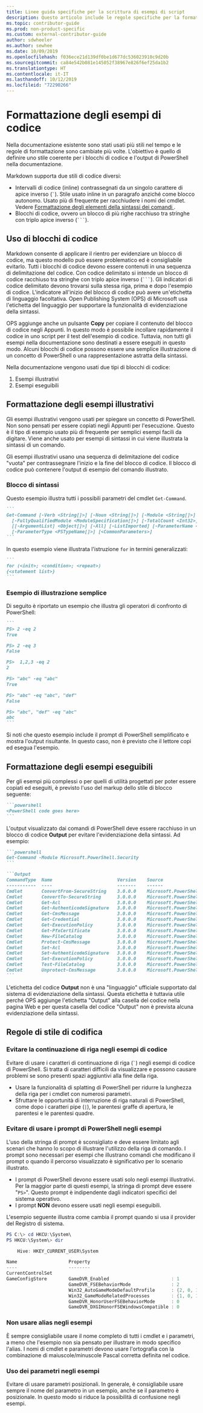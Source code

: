 ```yaml
---
title: Linee guida specifiche per la scrittura di esempi di script
description: Questo articolo include le regole specifiche per la formattazione degli esempi di codice di PowerShell. Tali regole sono valide sia per gli articoli concettuali con esempi, che per le informazioni di riferimento sui cmdlet.
ms.topic: contributor-guide
ms.prod: non-product-specific
ms.custom: external-contributor-guide
author: sdwheeler
ms.author: sewhee
ms.date: 10/09/2019
ms.openlocfilehash: f036ece21d139df0be1d677dc536023910c9d20b
ms.sourcegitcommit: ca84e542b081e145052f38967e826f6ef25da1b2
ms.translationtype: HT
ms.contentlocale: it-IT
ms.lasthandoff: 10/12/2019
ms.locfileid: "72290266"
---
```

# <a name="formatting-code-samples"></a>Formattazione degli esempi di codice

Nella documentazione esistente sono stati usati più stili nel tempo e le regole di formattazione sono cambiate più volte. L'obiettivo è quello di definire uno stile coerente per i blocchi di codice e l'output di PowerShell nella documentazione.

Markdown supporta due stili di codice diversi:

- Intervalli di codice (inline) contrassegnati da un singolo carattere di apice inverso (`` ` ``). Stile usato inline in un paragrafo anziché come blocco autonomo. Usato più di frequente per racchiudere i nomi dei cmdlet. Vedere [Formattazione degli elementi della sintassi dei comandi ](powershell-style-basic-markdown.md#formatting-command-syntax-elements).
- Blocchi di codice, ovvero un blocco di più righe racchiuso tra stringhe con triplo apice inverso (`` ``` ``).

## <a name="using-code-blocks"></a>Uso di blocchi di codice

Markdown consente di applicare il rientro per evidenziare un blocco di codice, ma questo modello può essere problematico ed è consigliabile evitarlo. Tutti i blocchi di codice devono essere contenuti in una sequenza di delimitazione del codice. Con codice delimitato si intende un blocco di codice racchiuso tra stringhe con triplo apice inverso (`` ``` ``). Gli indicatori di codice delimitato devono trovarsi sulla stessa riga, prima e dopo l'esempio di codice. L'indicatore all'inizio del blocco di codice può avere un'etichetta di linguaggio facoltativa. Open Publishing System (OPS) di Microsoft usa l'etichetta del linguaggio per supportare la funzionalità di evidenziazione della sintassi.

OPS aggiunge anche un pulsante **Copy** per copiare il contenuto del blocco di codice negli Appunti. In questo modo è possibile incollare rapidamente il codice in uno script per il test dell'esempio di codice. Tuttavia, non tutti gli esempi nella documentazione sono destinati a essere eseguiti in questo modo. Alcuni blocchi di codice possono essere una semplice illustrazione di un concetto di PowerShell o una rappresentazione astratta della sintassi.

Nella documentazione vengono usati due tipi di blocchi di codice:

1. Esempi illustrativi
2. Esempi eseguibili

## <a name="formatting-illustrative-examples"></a>Formattazione degli esempi illustrativi

Gli esempi illustrativi vengono usati per spiegare un concetto di PowerShell. Non sono pensati per essere copiati negli Appunti per l'esecuzione. Questo è il tipo di esempio usato più di frequente per semplici esempi facili da digitare.
Viene anche usato per esempi di sintassi in cui viene illustrata la sintassi di un comando.

Gli esempi illustrativi usano una sequenza di delimitazione del codice "vuota" per contrassegnare l'inizio e la fine del blocco di codice. Il blocco di codice può contenere l'output di esempio del comando illustrato.

### <a name="syntax-block"></a>Blocco di sintassi

Questo esempio illustra tutti i possibili parametri del cmdlet `Get-Command`.

~~~markdown
```
Get-Command [-Verb <String[]>] [-Noun <String[]>] [-Module <String[]>]
  [-FullyQualifiedModule <ModuleSpecification[]>] [-TotalCount <Int32>] [-Syntax] [-ShowCommandInfo]
  [[-ArgumentList] <Object[]>] [-All] [-ListImported] [-ParameterName <String[]>]
  [-ParameterType <PSTypeName[]>] [<CommonParameters>]
```
~~~

In questo esempio viene illustrata l'istruzione `for` in termini generalizzati:

~~~markdown
```
for (<init>; <condition>; <repeat>)
{<statement list>}
```
~~~

### <a name="simple-illustration-example"></a>Esempio di illustrazione semplice

Di seguito è riportato un esempio che illustra gli operatori di confronto di PowerShell:

~~~markdown
```
PS> 2 -eq 2
True

PS> 2 -eq 3
False

PS>  1,2,3 -eq 2
2

PS> "abc" -eq "abc"
True

PS> "abc" -eq "abc", "def"
False

PS> "abc", "def" -eq "abc"
abc
```
~~~

Si noti che questo esempio include il prompt di PowerShell semplificato e mostra l'output risultante. In questo caso, non è previsto che il lettore copi ed esegua l'esempio.

## <a name="formatting-executable-examples"></a>Formattazione degli esempi eseguibili

Per gli esempi più complessi o per quelli di utilità progettati per poter essere copiati ed eseguiti, è previsto l'uso del markup dello stile di blocco seguente:

~~~markdown
```powershell
<PowerShell code goes here>
```
~~~

L'output visualizzato dai comandi di PowerShell deve essere racchiuso in un blocco di codice **Output** per evitare l'evidenziazione della sintassi. Ad esempio:

~~~markdown
```powershell
Get-Command -Module Microsoft.PowerShell.Security
```

```Output
CommandType  Name                        Version    Source
-----------  ----                        -------    ------
Cmdlet       ConvertFrom-SecureString    3.0.0.0    Microsoft.PowerShell.Security
Cmdlet       ConvertTo-SecureString      3.0.0.0    Microsoft.PowerShell.Security
Cmdlet       Get-Acl                     3.0.0.0    Microsoft.PowerShell.Security
Cmdlet       Get-AuthenticodeSignature   3.0.0.0    Microsoft.PowerShell.Security
Cmdlet       Get-CmsMessage              3.0.0.0    Microsoft.PowerShell.Security
Cmdlet       Get-Credential              3.0.0.0    Microsoft.PowerShell.Security
Cmdlet       Get-ExecutionPolicy         3.0.0.0    Microsoft.PowerShell.Security
Cmdlet       Get-PfxCertificate          3.0.0.0    Microsoft.PowerShell.Security
Cmdlet       New-FileCatalog             3.0.0.0    Microsoft.PowerShell.Security
Cmdlet       Protect-CmsMessage          3.0.0.0    Microsoft.PowerShell.Security
Cmdlet       Set-Acl                     3.0.0.0    Microsoft.PowerShell.Security
Cmdlet       Set-AuthenticodeSignature   3.0.0.0    Microsoft.PowerShell.Security
Cmdlet       Set-ExecutionPolicy         3.0.0.0    Microsoft.PowerShell.Security
Cmdlet       Test-FileCatalog            3.0.0.0    Microsoft.PowerShell.Security
Cmdlet       Unprotect-CmsMessage        3.0.0.0    Microsoft.PowerShell.Security
```
~~~

L'etichetta del codice **Output** non è una "linguaggio" ufficiale supportato dal sistema di evidenziazione della sintassi.
Questa etichetta è tuttavia utile perché OPS aggiunge l'etichetta "Output" alla casella del codice nella pagina Web
e per questa casella del codice "Output" non è prevista alcuna evidenziazione della sintassi.

## <a name="coding-style-rules"></a>Regole di stile di codifica

### <a name="avoid-line-continuation-in-code-samples"></a>Evitare la continuazione di riga negli esempi di codice

Evitare di usare i caratteri di continuazione di riga (`` ` ``) negli esempi di codice di PowerShell. Si tratta di caratteri difficili da visualizzare e possono causare problemi se sono presenti spazi aggiuntivi alla fine della riga.

- Usare la funzionalità di splatting di PowerShell per ridurre la lunghezza della riga per i cmdlet con numerosi parametri.
- Sfruttare le opportunità di interruzione di riga naturali di PowerShell, come dopo i caratteri pipe (`|`), le parentesi graffe di apertura, le parentesi e le parentesi quadre.

### <a name="avoid-using-powershell-prompts-in-examples"></a>Evitare di usare i prompt di PowerShell negli esempi

L'uso della stringa di prompt è sconsigliato e deve essere limitato agli scenari che hanno lo scopo di illustrare l'utilizzo della riga di comando. I prompt sono necessari per esempi che illustrano comandi che modificano il prompt o quando il percorso visualizzato è significativo per lo scenario illustrato.

- I prompt di PowerShell devono essere usati solo negli esempi illustrativi. Per la maggior parte di questi esempi, la stringa di prompt deve essere "`PS>`". Questo prompt è indipendente dagli indicatori specifici del sistema operativo.
- I prompt **NON** devono essere usati negli esempi eseguibili.

L'esempio seguente illustra come cambia il prompt quando si usa il provider del Registro di sistema.

```powershell
PS C:\> cd HKCU:\System\
PS HKCU:\System\> dir

    Hive: HKEY_CURRENT_USER\System

Name                   Property
----                   --------
CurrentControlSet
GameConfigStore        GameDVR_Enabled                       : 1
                       GameDVR_FSEBehaviorMode               : 2
                       Win32_AutoGameModeDefaultProfile      : {2, 0, 1, 0...}
                       Win32_GameModeRelatedProcesses        : {1, 0, 1, 0...}
                       GameDVR_HonorUserFSEBehaviorMode      : 0
                       GameDVR_DXGIHonorFSEWindowsCompatible : 0
```

### <a name="do-not-use-aliases-in-examples"></a>Non usare alias negli esempi

È sempre consigliabile usare il nome completo di tutti i cmdlet e i parametri, a meno che l'esempio non sia pensato per illustrare in modo specifico l'alias. I nomi di cmdlet e parametri devono usare l'ortografia con la combinazione di maiuscole/minuscole Pascal corretta definita nel codice.

### <a name="using-parameters-in-examples"></a>Uso dei parametri negli esempi

Evitare di usare parametri posizionali. In generale, è consigliabile usare sempre il nome del parametro in un esempio, anche se il parametro è posizionale. In questo modo si riduce la possibilità di confusione negli esempi.
